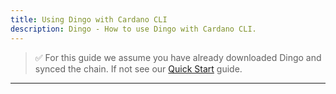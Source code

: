 ```yaml
---
title: Using Dingo with Cardano CLI
description: Dingo - How to use Dingo with Cardano CLI.
---
```



> ✅ For this guide we assume you have already downloaded Dingo and synced the chain. If not see our [Quick Start](../../002-quick-start-overview) guide.

***
